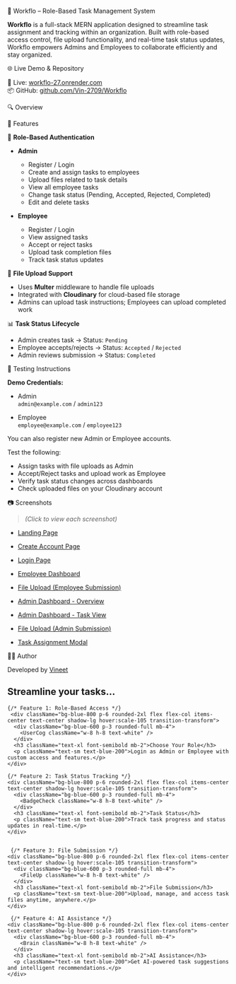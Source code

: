 🧠 Workflo – Role-Based Task Management System

**Workflo** is a full-stack MERN application designed to streamline task assignment and tracking within an organization. Built with role-based access control, file upload functionality, and real-time task status updates, Workflo empowers Admins and Employees to collaborate efficiently and stay organized.

🌐 Live Demo & Repository

🔗 Live: [workflo-27.onrender.com](https://workflo-27.onrender.com)  
📦 GitHub: [github.com/Vin-2709/Workflo](https://github.com/Vin-2709/Workflo)

🔍 Overview

📌 Features

👤 **Role-Based Authentication**

- **Admin**
  - Register / Login
  - Create and assign tasks to employees
  - Upload files related to task details
  - View all employee tasks
  - Change task status (Pending, Accepted, Rejected, Completed)
  - Edit and delete tasks

- **Employee**
  - Register / Login
  - View assigned tasks
  - Accept or reject tasks
  - Upload task completion files
  - Track task status updates

📁 **File Upload Support**

- Uses **Multer** middleware to handle file uploads
- Integrated with **Cloudinary** for cloud-based file storage
- Admins can upload task instructions; Employees can upload completed work

📊 **Task Status Lifecycle**

- Admin creates task → Status: `Pending`
- Employee accepts/rejects → Status: `Accepted` / `Rejected`
- Admin reviews submission → Status: `Completed`

🧪 Testing Instructions

**Demo Credentials:**

- Admin  
  `admin@example.com` / `admin123`
  
- Employee  
  `employee@example.com` / `employee123`

You can also register new Admin or Employee accounts.

Test the following:
- Assign tasks with file uploads as Admin
- Accept/Reject tasks and upload work as Employee
- Verify task status changes across dashboards
- Check uploaded files on your Cloudinary account

📷 Screenshots

> *(Click to view each screenshot)*

- [Landing Page](https://github.com/user-attachments/assets/c288a823-089e-470d-96b0-615f436b92cf)
- [Create Account Page](https://github.com/user-attachments/assets/0e90e9ee-edfb-488a-9c4c-2127e2e8c61e)
- [Login Page](https://github.com/user-attachments/assets/0a144ea7-6690-4ec4-bb6f-d278bfa95d63)
- [Employee Dashboard](https://github.com/user-attachments/assets/96f042a3-6e98-4ad7-9552-a3ae80a27347)
- [File Upload (Employee Submission)](https://github.com/user-attachments/assets/77ade77b-14ed-4ba3-904c-321719298008)

- [Admin Dashboard - Overview](https://github.com/user-attachments/assets/7a082588-6664-47a9-91d9-3102579b4d55)
- [Admin Dashboard - Task View](https://github.com/user-attachments/assets/73a5799d-6be8-4756-baed-622671f9f158)
- [File Upload (Admin Submission)](https://github.com/user-attachments/assets/f442bcb7-8585-4326-9d4c-40379aece51a)


- [Task Assignment Modal](https://github.com/user-attachments/assets/682c8619-3998-431a-a6ec-0ea57ad301f9)

👨‍💻 Author

Developed by [Vineet](https://github.com/Vin-2709)











 
<main className='mt-10 flex-grow flex flex-col gap-16 justify-center items-center px-6 text-white'>
  <h2 className="text-4xl font-bold tracking-wide text-center ">Streamline your tasks...</h2>
  <div className="grid grid-cols-1 sm:grid-cols-2 lg:grid-cols-4 gap-8 w-full max-w-6xl">
    
   

    
    {/* Feature 1: Role-Based Access */}
     <div className="bg-blue-800 p-6 rounded-2xl flex flex-col items-center text-center shadow-lg hover:scale-105 transition-transform">
      <div className="bg-blue-600 p-3 rounded-full mb-4">
        <UserCog className="w-8 h-8 text-white" />
      </div>
      <h3 className="text-xl font-semibold mb-2">Choose Your Role</h3>
      <p className="text-sm text-blue-200">Login as Admin or Employee with custom access and features.</p>
    </div>

    {/* Feature 2: Task Status Tracking */}
    <div className="bg-blue-800 p-6 rounded-2xl flex flex-col items-center text-center shadow-lg hover:scale-105 transition-transform">
      <div className="bg-blue-600 p-3 rounded-full mb-4">
        <BadgeCheck className="w-8 h-8 text-white" />
      </div>
      <h3 className="text-xl font-semibold mb-2">Task Status</h3>
      <p className="text-sm text-blue-200">Track task progress and status updates in real-time.</p>
    </div>

    
     {/* Feature 3: File Submission */}
    <div className="bg-blue-800 p-6 rounded-2xl flex flex-col items-center text-center shadow-lg hover:scale-105 transition-transform">
      <div className="bg-blue-600 p-3 rounded-full mb-4">
        <FileUp className="w-8 h-8 text-white" />
      </div>
      <h3 className="text-xl font-semibold mb-2">File Submission</h3>
      <p className="text-sm text-blue-200">Upload, manage, and access task files anytime, anywhere.</p>
    </div>
   
     {/* Feature 4: AI Assistance */}
    <div className="bg-blue-800 p-6 rounded-2xl flex flex-col items-center text-center shadow-lg hover:scale-105 transition-transform">
      <div className="bg-blue-600 p-3 rounded-full mb-4">
        <Brain className="w-8 h-8 text-white" />
      </div>
      <h3 className="text-xl font-semibold mb-2">AI Assistance</h3>
      <p className="text-sm text-blue-200">Get AI-powered task suggestions and intelligent recommendations.</p>
    </div>

   

  </div>
</main>